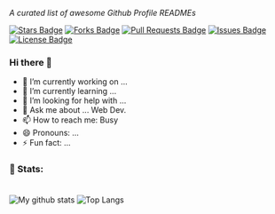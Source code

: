 <i>A curated list of awesome Github Profile READMEs</i>

<a href="https://github.com/suarabhsuman/awesome-github-profile-readme/stargazers"><img src="https://img.shields.io/github/stars/suarabhsuman/awesome-github-profile-readme" alt="Stars Badge"/></a>
<a href="https://github.com/suarabhsuman/awesome-github-profile-readme/network/members"><img src="https://img.shields.io/github/forks/suarabhsuman/awesome-github-profile-readme" alt="Forks Badge"/></a>
<a href="https://github.com/suarabhsuman/awesome-github-profile-readme/pulls"><img src="https://img.shields.io/github/issues-pr/suarabhsuman/awesome-github-profile-readme" alt="Pull Requests Badge"/></a>
<a href="https://github.com/suarabhsuman/awesome-github-profile-readme/issues"><img src="https://img.shields.io/github/issues/suarabhsuman/awesome-github-profile-readme" alt="Issues Badge"/></a>
<a href="https://github.com/suarabhsuman/awesome-github-profile-readme/blob/master/LICENSE"><img src="https://img.shields.io/github/license/suarabhsuman/awesome-github-profile-readme?color=2b9348" alt="License Badge"/></a>

### Hi there 👋




- 🔭 I’m currently working on ...
- 🌱 I’m currently learning ...
- 🤔 I’m looking for help with ... 
- 💬 Ask me about ... Web Dev.
- 📫 How to reach me: Busy
- 😄 Pronouns: ...
- ⚡ Fun fact: ...

### 📶 Stats:<br><br>
![My github stats](https://github-readme-stats.vercel.app/api?username=suarabhsuman&show_icons=true&title_color=fff&icon_color=79ff97&text_color=9f9f9f&bg_color=151515&count_private=true&width=40%&align=left) ![Top Langs](https://github-readme-stats.vercel.app/api/top-langs/?username=suarabhsuman&theme=dark&layout=compact&align=right&width=40%)
<br>
<br>
